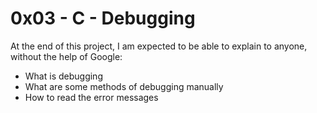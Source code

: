 # 0x03 - C - Debugging

At the end of this project, I am expected to be able to explain to anyone, without the help of Google:
* What is debugging
* What are some methods of debugging manually
* How to read the error messages
